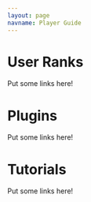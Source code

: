 ```yaml
---
layout: page
navname: Player Guide
---
```


# User Ranks

Put some links here!

# Plugins

Put some links here!

# Tutorials

Put some links here!